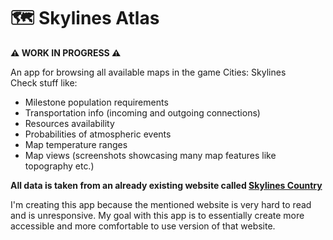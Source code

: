 # 🗺 Skylines Atlas
**⚠ WORK IN PROGRESS ⚠**

An app for browsing all available maps in the game Cities: Skylines<br>
Check stuff like:
- Milestone population requirements
- Transportation info (incoming and outgoing connections)
- Resources availability
- Probabilities of atmospheric events 
- Map temperature ranges
- Map views (screenshots showcasing many map features like topography etc.)

**All data is taken from an already existing website called [Skylines Country](https://skylines.country)**

I'm creating
this app because the mentioned website is very hard to read and is unresponsive. My goal with this app is to essentially create
more accessible and more comfortable to use version of that website.